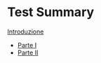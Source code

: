 # Test Summary

[Introduzione](introduzione.md)

* [Parte I](part-i/summary.md)
* [Parte II](part-ii/summary.md)
